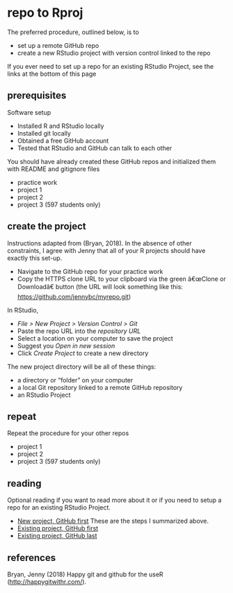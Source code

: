 
# repo to Rproj

The preferred procedure, outlined below, is to

  - set up a remote GitHub repo
  - create a new RStudio project with version control linked to the repo

If you ever need to set up a repo for an existing RStudio Project, see
the links at the bottom of this page

## prerequisites

Software setup

  - Installed R and RStudio locally
  - Installed git locally
  - Obtained a free GitHub account
  - Tested that RStudio and GitHub can talk to each other

You should have already created these GitHub repos and initialized them
with README and gitignore files

  - practice work
  - project 1
  - project 2
  - project 3 (597 students only)

## create the project

Instructions adapted from (Bryan, 2018). In the absence of other
constraints, I agree with Jenny that all of your R projects should have
exactly this set-up.

  - Navigate to the GitHub repo for your practice work
  - Copy the HTTPS clone URL to your clipboard via the green â€œClone or
    Downloadâ€ button (the URL will look something like this:
    <https://github.com/jennybc/myrepo.git>)

In RStudio,

  - *File \> New Project \> Version Control \> Git*
  - Paste the repo URL into the *repository URL*  
  - Select a location on your computer to save the project  
  - Suggest you *Open in new session*
  - Click *Create Project* to create a new directory

The new project directory will be all of these things:

  - a directory or “folder” on your computer
  - a local Git repository linked to a remote GitHub repository
  - an RStudio Project

## repeat

Repeat the procedure for your other repos

  - project 1
  - project 2
  - project 3 (597 students only)

## reading

Optional reading if you want to read more about it or if you need to
setup a repo for an existing RStudio Project.

  - [New project, GitHub
    first](http://happygitwithr.com/new-github-first.html) These are the
    steps I summarized above.
  - [Existing project, GitHub
    first](http://happygitwithr.com/existing-github-first.html)
  - [Existing project, GitHub
    last](http://happygitwithr.com/existing-github-last.html)

## references

<!-- ## directories  -->

<!-- I suggest that you create a course directory (folder) with sub-folders as shown:  -->

<!--     me497_reproducible_research -->

<!--       |-- practice_work -->

<!--       |-- project_1 -->

<!--       `-- project_2 -->

<!-- For 597 students, I suggest:  -->

<!--     me597_reproducible_research -->

<!--       |-- practice_work -->

<!--       |-- project_1 -->

<!--       |-- project_2 -->

<!--       `-- project_3 -->

<!-- Each subfolder will become a separate R project. To create an R project for `practice_work` -->

<!-- - Open RStudio. *File menu > New Project > Existing Directory*. Use the Browse button to find the `practice_work` folder you just created, then *Select > Create Project*.  -->

<!-- - In the future, repeat the steps to create R projects for each of your reproducibility projects.  -->

<!-- - In practice, you would create an R project for any specific piece of work that creates one or more reports, for example, an article, a contract, a workshop, a course---whatever you wish to define as a project.  -->

<!-- ## test it  -->

<!-- - Close RStudio  -->

<!-- - Open RStudio. No error statements should appear (we hope).  -->

<!-- - If an RStudio project is open, *File > Close Project*. No errors?  -->

<!-- - Open an RStudio project with *File > Open Project*. No -->

<!-- errors?  -->

<!-- ## create top level library for packages -->

<!-- Packages are like "apps" for R. If we store packages in a directory separate from the base R installation, then when you update the R version you are using, you don't have to reinstall every package, saving a lot of time. -->

<!-- At the top level of your drive, create a new directory named "R". In that directory create a new folder named "library", for example, -->

<!-- -   Windows: `C:/R/library` -->

<!-- -   Linux: `~/R/library` -->

<!-- ## the *.Renviron* file -->

<!-- The `.Renviron` file is a text file that directs R packages to be installed in the *R/library* directory you just created. -->

<!-- To create the file, with RStudio open, create a new text file, -->

<!-- *File menu &gt; New File &gt; Text File*. -->

<!-- Save the file to your project directory using the filename *.Renviron* -->

<!-- In this file, write one line of text, -->

<!-- -   Windows: `R_LIBS_USER="C:/R/library"` -->

<!-- -   Linux: `R_LIBS_USER="~/R/library"` -->

<!-- Whenever you create a new RStudio Project, paste a copy of the *.Renviron* file in the project root directory. -->

<!-- At this point, your `practice_work` directory should include: -->

<!--     practice_work -->

<!--         |-- practice_work.Rproj -->

<!--         `-- .Renviron -->

<!-- ## test it -->

<!-- -   Now let's see if the library path you made works. The RStudio interface is divided into 4 window panes. In the lower right pane, select *Packages &gt; Install* -->

<!-- -   In the dialog box that appears, the Install to Library strip should show the path to the *library* directory you created earlier, for example, Windows should show `C:/R/library [Default]` and Linux should show `~/R/library [Default]`. -->

<!-- -   In the Packages entry box, type `plyr` and click Install. If all goes well, you'll see something like this in the lower left pane (the R Console). -->

<!-- ``` r -->

<!-- Installing package into "C:/R/library" (as "lib" is unspecified) -->

<!-- trying URL "http://ftp.ussg.iu.edu/CRAN/bin/windows/contrib/3.1/plyr_1.8.1.zip" -->

<!-- Content type "application/zip" length 1149242 bytes (1.1 Mb) -->

<!-- opened URL -->

<!-- downloaded 1.1 Mb -->

<!-- package "plyr" successfully unpacked and MD5 sums checked -->

<!-- > -->

<!-- ``` -->

<!-- ## install the tidyverse -->

<!-- Once you have successfully completed this work, install the [tidyverse](https://www.tidyverse.org/) for a set of packages we will use regularly.  -->

<div id="refs" class="references">

<div id="ref-bryan2018">

Bryan, Jenny (2018) Happy git and github for the useR
(<http://happygitwithr.com/>).

</div>

</div>

